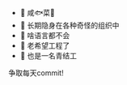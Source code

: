 
<!--
**sdutwsl/sdutwsl** is a ✨ _special_ ✨ repository because its `README.md` (this file) appears on your GitHub profile.

Here are some ideas to get you started:

- 🔭 I’m currently working on ...
- 🌱 I’m currently learning ...
- 👯 I’m looking to collaborate on ...
- 🤔 I’m looking for help with ...
- 💬 Ask me about ...
- 📫 How to reach me: ...
- 😄 Pronouns: ...
- ⚡ Fun fact: ...
-->


- 🔭 咸🐟菜🐓
- 🌱 长期隐身在各种奇怪的组织中
- 🚀 啥语言都不会
- 🙏 老希望工程了
- 🚮 也是一名青结工

争取每天commit!
